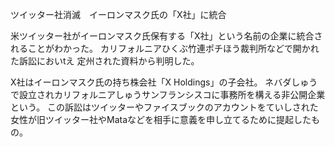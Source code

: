 ツイッター社消滅　イーロンマスク氏の「X社」に統合

米ツイッター社がイーロンマスク氏保有する「X社」という名前の企業に統合されることがわかった。
カリフォルニアひくぶ竹連ポチほう裁判所などで開かれた訴訟においtえ
定州された資料から判明した。

X社はイーロンマスク氏の持ち株会社「X Holdings」の子会社。
ネバダしゅうで設立されカリフォルニアしゅうサンフランシスコに事務所を構える非公開企業という。
この訴訟はツイッターやファイスブックのアカウントをていしされた女性が旧ツイッター社やMataなどを相手に意義を申し立てるために提起したもの。
